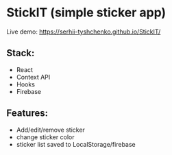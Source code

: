 # StickIT (simple sticker app)

Live demo: https://serhii-tyshchenko.github.io/StickIT/

## Stack:
- React
- Context API
- Hooks
- Firebase

## Features:
- Add/edit/remove sticker
- change sticker color
- sticker list saved to LocalStorage/firebase
